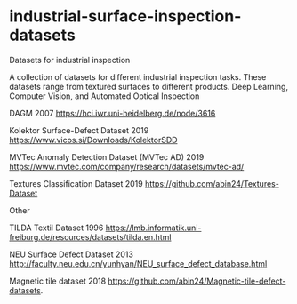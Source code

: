# industrial-surface-inspection-datasets
Datasets for industrial inspection

A collection of datasets for different industrial inspection tasks. 
These datasets range from textured surfaces to different products.
Deep Learning, Computer Vision, and Automated Optical Inspection

DAGM 2007
https://hci.iwr.uni-heidelberg.de/node/3616

Kolektor Surface-Defect Dataset 2019
https://www.vicos.si/Downloads/KolektorSDD

MVTec Anomaly Detection Dataset (MVTec AD) 2019
https://www.mvtec.com/company/research/datasets/mvtec-ad/

Textures Classification Dataset 2019
https://github.com/abin24/Textures-Dataset

Other 

TILDA Textil Dataset 1996
https://lmb.informatik.uni-freiburg.de/resources/datasets/tilda.en.html

NEU Surface Defect Dataset 2013
http://faculty.neu.edu.cn/yunhyan/NEU_surface_defect_database.html

Magnetic tile dataset 2018
https://github.com/abin24/Magnetic-tile-defect-datasets.
